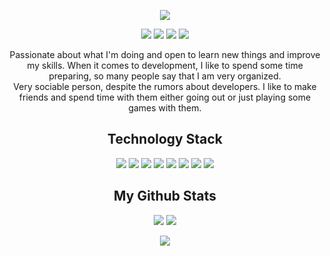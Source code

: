 <p align="center">
 <img src="https://github.com/AdiiiAdiii/AdiiiAdiii/blob/main/images/tenor.gif"/>
</p>

<p align="center">
 
 <img src="https://badges.pufler.dev/visits/ritik307/adiiiadiii"/> 
 <img src="https://badges.pufler.dev/years/adiiiadiii"/> 
 <img src="https://badges.pufler.dev/repos/adiiiadiii"/>
 <img src="https://badges.pufler.dev/commits/monthly/adiiiadiii" />

</p>
<p align = "center">
  Passionate about what I'm doing and open to learn new things and improve my skills. When it comes to development, I like to spend some time preparing, so many people say that I am very organized.
<br>
  Very sociable person, despite the rumors about developers. I like to make friends and spend time with them either going out or just playing some games with them.
</p>
<h2 align="center">Technology Stack </h2>
<!-- <img src="https://github.com/ritik307/ritik307/blob/main/images/laptop.gif" width="50"> -->

<p align="center">

<img src="https://img.shields.io/badge/-HTML5-E34F26?style=flat-square&logo=html5&logoColor=white"/>
<img src="https://img.shields.io/badge/-CSS3-1572B6?style=flat-square&logo=css3"/>
<img src="https://img.shields.io/badge/-Bootstrap-563D7C?style=flat-square&logo=bootstrap"/>
<img src="https://img.shields.io/badge/-JavaScript-black?style=flat-square&logo=javascript"/>
<img src="https://img.shields.io/badge/-Nodejs-black?style=flat-square&logo=Node.js"/>
<img src="https://img.shields.io/badge/-React-black?style=flat-square&logo=react"/>
<img src="https://img.shields.io/badge/-Git-black?style=flat-square&logo=git"/>
<img src="https://img.shields.io/badge/-GitHub-black?style=flat-square&logo=github"/>
</p>

<!--<h2 align="center">Reach me out on <img src="https://media0.giphy.com/media/jqNPzdTTxQfOgOqpO4/source.gif" width="50"></h2>

<p align="center">
 <img src="https://img.shields.io/badge/-ritik-purple?style=flat-square&logo=instagram&logoColor=white&link=https://www.instagram.com/pinkdogg307/"/> 
<a href="mailto: ritikpr307@gmail.com">
 <img src="https://img.shields.io/badge/-ritikpr307-c14438?style=flat-square&logo=Gmail&logoColor=white&link=mailto:ritikpr307@gmail.com"/>
</a>
<a href="https://www.linkedin.com/in/ritik-rawal-698a18142/">
 <img src="https://img.shields.io/badge/-ritikrawal-blue?style=flat-square&logo=Linkedin&logoColor=white&link=https://www.linkedin.com/in/ritik-rawal-698a18142/"/>
</a>
 <a href="https://twitter.com/ritikhere307">
 <img src="https://img.shields.io/badge/-ritikhere307-blue?style=flat-square&logo=twitter&logoColor=white&link=https://twitter.com/ritikhere307"/>
</a>
</p>-->

<h2 align="center">
  My Github Stats
</h2>

<p align = "center">
  <img  src = "https://github-readme-stats.vercel.app/api?username=adiiiadiii&show_icons=true&theme=tokyonight&line_height=27">
  <img src = "https://github-readme-stats.vercel.app/api/top-langs/?username=adiiiadiii&hide=scss&theme=tokyonight">
</p>

<p align = "center">
 <img  src="https://github-readme-streak-stats.herokuapp.com/?user=adiiiadiii&show_icons=true&locale=en&layout=compact&theme=tokyonight&line_height=0" />
</p> 




<!--
**AdiiiAdiii/AdiiiAdiii** is a ✨ _special_ ✨ repository because its `README.md` (this file) appears on your GitHub profile.

Here are some ideas to get you started:

- 🔭 I’m currently working on ...
- 🌱 I’m currently learning ...
- 👯 I’m looking to collaborate on ...
- 🤔 I’m looking for help with ...
- 💬 Ask me about ...
- 📫 How to reach me: ...
- 😄 Pronouns: ...
- ⚡ Fun fact: ...
-->
